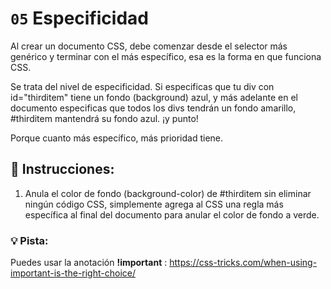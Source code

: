 # `05` Especificidad

Al crear un documento CSS, debe comenzar desde el selector más genérico y terminar con el más específico, esa es la forma en que funciona CSS.

Se trata del nivel de especificidad. Si especificas que tu div con id="thirditem" tiene un fondo (background) azul, y más adelante en el documento especificas que todos los divs tendrán un fondo amarillo, #thirditem mantendrá su fondo azul. ¡y punto!

Porque cuanto más específico, más prioridad tiene.

## 📝 Instrucciones:


1. Anula el color de fondo (background-color) de #thirditem sin eliminar ningún código CSS, simplemente agrega al CSS una regla más específica al final del documento para anular el color de fondo a verde.


### 💡 Pista:

Puedes usar la anotación **!important** :
https://css-tricks.com/when-using-important-is-the-right-choice/



